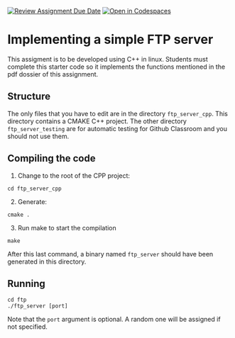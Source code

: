 [![Review Assignment Due Date](https://classroom.github.com/assets/deadline-readme-button-22041afd0340ce965d47ae6ef1cefeee28c7c493a6346c4f15d667ab976d596c.svg)](https://classroom.github.com/a/mP7qMjUr)
[![Open in Codespaces](https://classroom.github.com/assets/launch-codespace-2972f46106e565e64193e422d61a12cf1da4916b45550586e14ef0a7c637dd04.svg)](https://classroom.github.com/open-in-codespaces?assignment_repo_id=19102230)
# Implementing a simple FTP server 

This assigment is to be developed using C++ in linux. Students must complete this starter code so it implements the functions mentioned in the pdf dossier of this assignment.

## Structure
The only files that you have to edit are in the directory `ftp_server_cpp`. This directory contains a CMAKE C++ project. The other directory `ftp_server_testing` are for automatic testing for Github Classroom and you should not use them. 

## Compiling the code
1. Change to the root of the CPP project: 
```shell 
cd ftp_server_cpp
```
2. Generate:
```shell 
cmake .
```
3. Run make to start the compilation 
```shell 
make
```

After this last command, a binary named `ftp_server` should have been generated in this directory.

## Running
```shell
cd ftp 
./ftp_server [port]
```
Note that the `port` argument is optional. A random one will be assigned if not specified.
